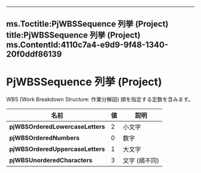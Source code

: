

---
ms.Toctitle:PjWBSSequence 列挙 (Project)
title:PjWBSSequence 列挙 (Project)
ms.ContentId:4110c7a4-e9d9-9f48-1340-20f0ddf86139
---
# PjWBSSequence 列挙 (Project)




WBS (Work Breakdown Structure: 作業分解図) 順を指定する定数を含みます。


|**名前**|**値**|**説明**|
|---|---|---|
|**pjWBSOrderedLowercaseLetters**|2|小文字|
|**pjWBSOrderedNumbers**|0|数字|
|**pjWBSOrderedUppercaseLetters**|1|大文字|
|**pjWBSUnorderedCharacters**|3|文字 (順不同)|




